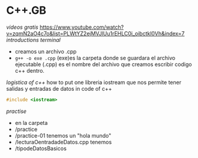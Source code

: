 # C++.__GB__
*videos gratis*
https://www.youtube.com/watch?v=zqmN2aO4c7o&list=PLWtYZ2ejMVJlUu1rEHLC0i_oibctkl0Vh&index=7
*introductions terminal*
- creamos un archivo .cpp
- `g++ -o exe .cpp` (exe)es la carpeta donde se guardara el archivo ejecutable
(.cpp) es el nombre del archivo que creamos escribir codigo c++ dentro.



*logistica of c++*
how to put one libreria iostream que nos permite tener salidas y entradas de datos in code of c++
```c++
#include <iostream>
```

*practise*

- en la carpeta
- /practice
- /practice-01 tenemos un "hola mundo"
- /lecturaOentradadeDatos.cpp tenemos 
- /tipodeDatosBasicos
